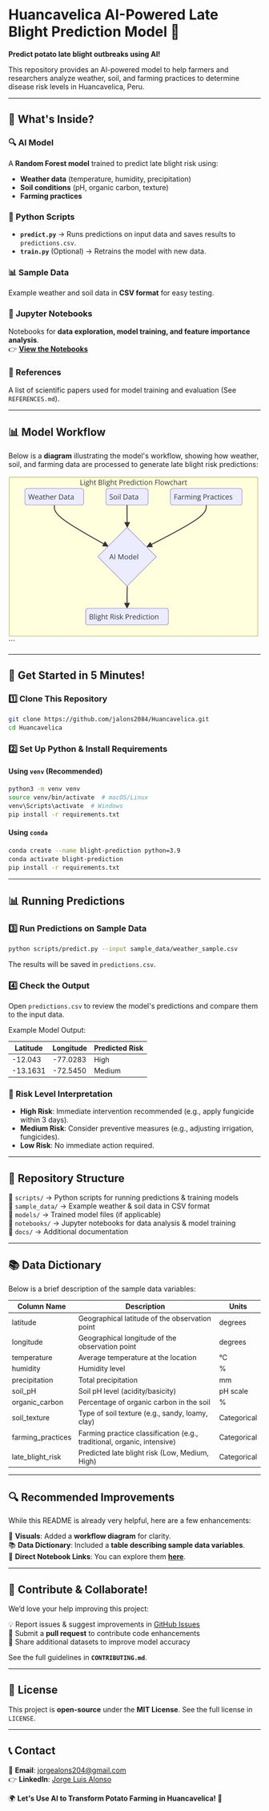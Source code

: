 # Huancavelica AI-Powered Late Blight Prediction Model 🌱  

**Predict potato late blight outbreaks using AI!**  

This repository provides an AI-powered model to help farmers and researchers analyze weather, soil, and farming practices to determine disease risk levels in Huancavelica, Peru.  

---

## 🚀 What's Inside?  

### 🔍 AI Model  
A **Random Forest model** trained to predict late blight risk using:  
- **Weather data** (temperature, humidity, precipitation)  
- **Soil conditions** (pH, organic carbon, texture)  
- **Farming practices**  

### 📝 Python Scripts  
- **`predict.py`** → Runs predictions on input data and saves results to `predictions.csv`.  
- **`train.py`** (Optional) → Retrains the model with new data.  

### 📊 Sample Data  
Example weather and soil data in **CSV format** for easy testing.  

### 🐓 Jupyter Notebooks  
Notebooks for **data exploration, model training, and feature importance analysis**.  
👉 **[View the Notebooks](notebooks/)**  

### 🔗 References  
A list of scientific papers used for model training and evaluation (See `REFERENCES.md`).  

---

## 📊 Model Workflow  

Below is a **diagram** illustrating the model's workflow, showing how weather, soil, and farming data are processed to generate late blight risk predictions:

![Alt text](https://github.com/jalonso2084/Huancavelica/blob/main/Imagendefinitiva1.jpg)  ```

---

## 🏁 Get Started in 5 Minutes!  

### 1️⃣ Clone This Repository  
```bash
git clone https://github.com/jalons2084/Huancavelica.git  
cd Huancavelica
```

### 2️⃣ Set Up Python & Install Requirements  

#### Using `venv` (Recommended)  
```bash
python3 -m venv venv  
source venv/bin/activate  # macOS/Linux  
venv\Scripts\activate  # Windows  
pip install -r requirements.txt
```

#### Using `conda`  
```bash
conda create --name blight-prediction python=3.9  
conda activate blight-prediction  
pip install -r requirements.txt
```

---

## 📊 Running Predictions  

### 3️⃣ Run Predictions on Sample Data  
```bash
python scripts/predict.py --input sample_data/weather_sample.csv
```
The results will be saved in `predictions.csv`.

### 4️⃣ Check the Output  
Open `predictions.csv` to review the model's predictions and compare them to the input data.  

Example Model Output:  

| Latitude | Longitude | Predicted Risk |
|----------|----------|---------------|
| -12.043  | -77.0283 | High          |
| -13.1631 | -72.5450 | Medium        |

### 📌 Risk Level Interpretation  
- **High Risk**: Immediate intervention recommended (e.g., apply fungicide within 3 days).  
- **Medium Risk**: Consider preventive measures (e.g., adjusting irrigation, fungicides).  
- **Low Risk**: No immediate action required.  

---

## 🌇 Repository Structure  

👤 `scripts/` → Python scripts for running predictions & training models  
📂 `sample_data/` → Example weather & soil data in CSV format  
📂 `models/` → Trained model files (if applicable)  
📂 `notebooks/` → Jupyter notebooks for data analysis & model training  
📂 `docs/` → Additional documentation  

---

## 📚 Data Dictionary  
Below is a brief description of the sample data variables:

| Column Name      | Description                                      | Units       |
|-----------------|--------------------------------------------------|------------|
| latitude        | Geographical latitude of the observation point   | degrees    |
| longitude       | Geographical longitude of the observation point  | degrees    |
| temperature     | Average temperature at the location              | °C         |
| humidity        | Humidity level                                   | %          |
| precipitation   | Total precipitation                             | mm         |
| soil_pH        | Soil pH level (acidity/basicity)                 | pH scale   |
| organic_carbon | Percentage of organic carbon in the soil        | %          |
| soil_texture   | Type of soil texture (e.g., sandy, loamy, clay)  | Categorical |
| farming_practices | Farming practice classification (e.g., traditional, organic, intensive) | Categorical |
| late_blight_risk | Predicted late blight risk (Low, Medium, High)  | Categorical |

---

## 🔍 Recommended Improvements  

While this README is already very helpful, here are a few enhancements:

💪 **Visuals**: Added a **workflow diagram** for clarity.  
📚 **Data Dictionary**: Included a **table describing sample data variables**.  
📍 **Direct Notebook Links**: You can explore them **[here](notebooks/)**.  

---

## 🤝 Contribute & Collaborate!  

We’d love your help improving this project:  

💡 Report issues & suggest improvements in [GitHub Issues](https://github.com/jalons2084/Huancavelica/issues)  
💪 Submit a **pull request** to contribute code enhancements  
📒 Share additional datasets to improve model accuracy  

See the full guidelines in **`CONTRIBUTING.md`**.  

---

## 💜 License  

This project is **open-source** under the **MIT License**. See the full license in `LICENSE`.  

---

## 📞 Contact  

📧 **Email**: jorgealons204@gmail.com  
👉 **LinkedIn**: [Jorge Luis Alonso](https://www.linkedin.com/in/jalons2084)  

🌍 **Let's Use AI to Transform Potato Farming in Huancavelica! 🚀**

